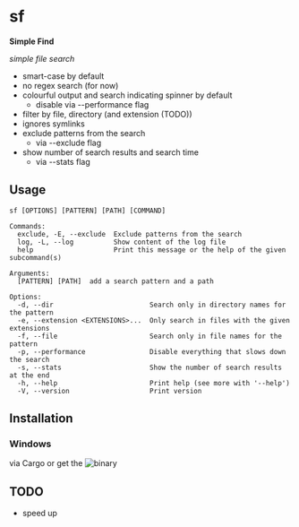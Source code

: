 # sf

__Simple Find__

*simple file search*

* smart-case by default
* no regex search (for now)
* colourful output and search indicating spinner by default 
  * disable via --performance flag
* filter by file, directory (and extension (TODO))
* ignores symlinks
* exclude patterns from the search 
  * via --exclude flag
* show number of search results and search time
  * via --stats flag

	
## Usage

```
sf [OPTIONS] [PATTERN] [PATH] [COMMAND]

Commands:
  exclude, -E, --exclude  Exclude patterns from the search
  log, -L, --log          Show content of the log file
  help                    Print this message or the help of the given subcommand(s)

Arguments:
  [PATTERN] [PATH]  add a search pattern and a path

Options:
  -d, --dir                        Search only in directory names for the pattern
  -e, --extension <EXTENSIONS>...  Only search in files with the given extensions
  -f, --file                       Search only in file names for the pattern
  -p, --performance                Disable everything that slows down the search
  -s, --stats                      Show the number of search results at the end
  -h, --help                       Print help (see more with '--help')
  -V, --version                    Print version
```

## Installation

### Windows

via Cargo or get the ![binary](https://github.com/Phydon/sf/releases)

## TODO

- speed up
